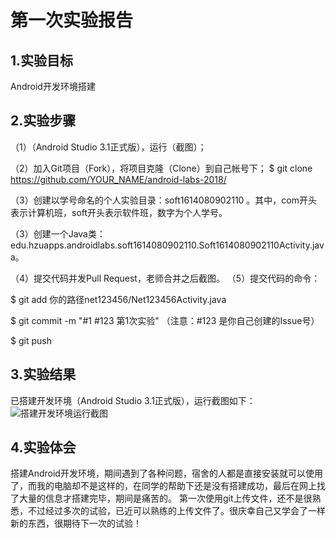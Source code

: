 # 第一次实验报告

## 1.实验目标
Android开发环境搭建

## 2.实验步骤
（1）（Android Studio 3.1正式版），运行（截图）；

（2）加入Git项目（Fork），将项目克隆（Clone）到自己帐号下；
$ git clone https://github.com/YOUR_NAME/android-labs-2018/

（3）创建以学号命名的个人实验目录：soft1614080902110 。其中，com开头表示计算机班，soft开头表示软件班，数字为个人学号。

（3）创建一个Java类：edu.hzuapps.androidlabs.soft1614080902110.Soft1614080902110Activity.java。

（4）提交代码并发Pull Request，老师合并之后截图。
（5）提交代码的命令：

$ git add 你的路径net123456/Net123456Activity.java

$ git commit -m "#1 #123 第1次实验" （注意：#123 是你自己创建的Issue号）

$ git push

## 3.实验结果
已搭建开发环境（Android Studio 3.1正式版），运行截图如下：
![搭建开发环境运行截图](https://raw.githubusercontent.com/ccccssxxxx/android-labs-2018/8207ab7b658224f2de34cb01527c9d13cdce9436/soft1614080902110/emm.png)

## 4.实验体会
搭建Android开发环境，期间遇到了各种问题，宿舍的人都是直接安装就可以使用了，而我的电脑却不是这样的，在同学的帮助下还是没有搭建成功，最后在网上找了大量的信息才搭建完毕，期间是痛苦的。
第一次使用git上传文件，还不是很熟悉，不过经过多次的试验，已近可以熟练的上传文件了。很庆幸自己又学会了一样新的东西，很期待下一次的试验！
